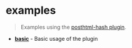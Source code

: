 # examples

> Examples using the [posthtml-hash plugin](../).

- [**basic**](basic) - Basic usage of the plugin
